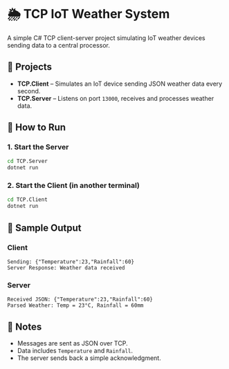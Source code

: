 # 🌦️ TCP IoT Weather System

A simple C# TCP client-server project simulating IoT weather devices sending data to a central processor.

## 🧱 Projects

- **TCP.Client** – Simulates an IoT device sending JSON weather data every second.
- **TCP.Server** – Listens on port `13000`, receives and processes weather data.

## 🚀 How to Run

### 1. Start the Server

```bash
cd TCP.Server
dotnet run
```

### 2. Start the Client (in another terminal)

```bash
cd TCP.Client
dotnet run
```

## 🧪 Sample Output

### Client
```
Sending: {"Temperature":23,"Rainfall":60}
Server Response: Weather data received
```

### Server
```
Received JSON: {"Temperature":23,"Rainfall":60}
Parsed Weather: Temp = 23°C, Rainfall = 60mm
```

## 📌 Notes

- Messages are sent as JSON over TCP.
- Data includes `Temperature` and `Rainfall`.
- The server sends back a simple acknowledgment.
